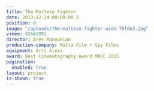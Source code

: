 ```yaml
---
title: The Maltese Fighter
date: 2013-12-24 00:00:00 Z
position: 0
image: "/uploads/the-maltese-fighter-wide-75fde3.jpg"
vimeo: 82642891
director: Arev Manoukian
production-company: Malta Film + Spy Films
equipment: Arri Alexa
award: Best Cinematography Award MACC 2015
pagination:
  enabled: true
layout: project
is-shown: true
---
```


